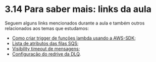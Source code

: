 # 3.14 Para saber mais: links da aula

Seguem alguns links mencionados durante a aula e também outros relacionados aos temas que estudamos:

- [Como criar trigger de funções lambda usando a AWS-SDK](https://docs.aws.amazon.com/lambda/latest/dg/with-mq.html);
- [Lista de atributos das filas SQS](https://docs.aws.amazon.com/AWSSimpleQueueService/latest/APIReference/API_GetQueueAttributes.html);
- [Visibility timeout de mensagens](https://docs.aws.amazon.com/AWSSimpleQueueService/latest/SQSDeveloperGuide/sqs-visibility-timeout.html#configuring-visibility-timeout);
- [Configuração do redrive da DLQ](https://docs.aws.amazon.com/AWSSimpleQueueService/latest/SQSDeveloperGuide/sqs-configure-dead-letter-queue-redrive.html).

